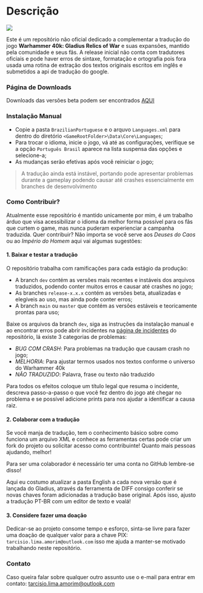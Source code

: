 # Descrição

![](https://gameplayscassi.com.br/wp-content/uploads/2023/03/Warhammer-40000-Gladius-Relics-of-War-696x392.jpg)

Este é um repositório não oficial dedicado a complementar a tradução do jogo **Warhammer 40k: Gladius Relics of War** e suas expansões, mantido pela comunidade e seus fãs. A release inicial não conta com tradutores oficiais e pode haver erros de sintaxe, formatação e ortografia pois fora usada uma rotina de extração dos textos originais escritos em inglês e submetidos a api de tradução do google.

### Página de Downloads

Downloads das versões beta podem ser encontrados [AQUI](https://github.com/tarcisio-lima/warhammer-gladius-ptbr/releases)

### Instalação Manual
- Copie a pasta `BrazilianPortuguese` e o arquvo `Languages.xml` para dentro do diretório `<GameRootFolder>\Data\Core\Languages`;
- Para trocar o idioma, inicie o jogo, vá até as configurações, verifique se a opção `Português Brasil` aparece na lista suspensa das opções e selecione-a;
- As mudanças serão efetivas após você reiniciar o jogo;

> A tradução ainda está instável, portando pode apresentar problemas durante a gameplay podendo causar até crashes essencialmente em branches de desenvolvimento

### Como Contribuir?

Atualmente esse repositório é mantido unicamente por mim, é um trabalho árduo que visa acessibilizar o idioma da melhor forma possível para os fãs que curtem o game, mas nunca puderam experienciar a campanha traduzida. Quer contribuir? Não importa se você serve aos *Deuses do Caos* ou ao *Império do Homem* aqui vai algumas sugestões:

#### 1. Baixar e testar a tradução

O repositório trabalha com ramificações para cada estágio da produção:  
 - A branch `dev` contém as versões mais recentes e instáveis dos arquivos traduzidos, podendo conter muitos erros e causar até crashes no jogo;
 - As branches `release-x.x.x` contém as versões beta, atualizadas e elegíveis ao uso, mas ainda pode conter erros;
 - A branch `main` ou `master` que contém as versões estáveis e teoricamente prontas para uso;

Baixe os arquivos da branch `dev`, siga as instruções da instalação manual e ao encontrar erros pode abrir incidentes na [página de incidentes](https://github.com/tarcisio-lima/warhammer-gladius-ptbr/issues "página de incidentes") do repositório, lá existe 3 categorias de problemas: 
 - *BUG COM CRASH*: Para problemas na tradução que causam crash no jogo;
 - *MELHORIA*: Para ajustar termos usados nos textos conforme o universo do Warhammer  40k
 - *NÃO TRADUZIDO*: Palavra, frase ou texto não traduzido
 
Para todos os efeitos coloque um título legal que resuma o incidente, descreva passo-a-passo o que você fez dentro do jogo até chegar no problema e se possível adicione prints para nos ajudar a identificar a causa raiz.

#### 2. Colaborar  com a tradução

Se você manja de tradução, tem o conhecimento básico sobre como funciona um arquivo XML e conhece as ferramentas certas pode criar um fork do projeto ou solicitar acesso como contribuinte! Quanto mais pessoas ajudando, melhor!

Para ser uma colaborador é necessário ter uma conta no GitHub lembre-se disso!

Aqui eu costumo atualizar a pasta English a cada nova versão que é lançada do Gladius, através da ferramenta de DIFF consigo conferir se novas chaves foram adicionadas a tradução base original. Após isso, ajusto a tradução PT-BR com um editor de texto e voalá!

#### 3. Considere fazer uma doação

Dedicar-se ao projeto consome tempo e esforço, sinta-se livre para fazer uma doação de qualquer valor para a chave PIX: `tarcisio.lima.amorim@outlook.com` isso me ajuda a manter-se motivado trabalhando neste repositório.

### Contato

Caso queira falar sobre qualquer outro assunto use o e-mail para entrar em contato: [tarcisio.lima.amorim@outlook.com](mailto:tarcisio.lima.amorim@outlook.com "tarcisio.lima.amorim@outlook.com")
